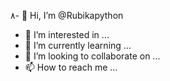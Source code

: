 ۸- 👋 Hi, I’m @Rubikapython
- 👀 I’m interested in ...
- 🌱 I’m currently learning ...
- 💞️ I’m looking to collaborate on ...
- 📫 How to reach me ...

<!---
Rubikapython/Rubikapython is a ✨ special ✨ repository because its `README.md` (this file) appears on your GitHub profile.
You can click the Preview link to take a look at your changes.
--->
